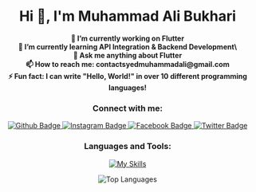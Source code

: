 <h1 align="center">Hi 👋, I'm Muhammad Ali Bukhari</h1>

<p align="center">
  <strong>🔭 I’m currently working on Flutter</strong><br>
  <strong>🌱 I’m currently learning API Integration & Backend Development\</strong><br>
  <strong>💬 Ask me anything about Flutter</strong><br>
  <strong>📫 How to reach me: contactsyedmuhammadali@gmail.com</strong><br>
  <strong>⚡ Fun fact: I can write "Hello, World!" in over 10 different programming languages!</strong>
</p>

<h3 align="center">Connect with me:</h3>
<p align="center">
  <a href="https://github.com/AliBukhariDev" target="_blank">
    <img src="https://img.shields.io/badge/Github-white?style=for-the-badge&logo=Github&logoColor=black" alt="Github Badge"/>
  </a>
  <a href="https://www.instagram.com/ali_bukhari5555/" target="_blank">
    <img src="https://img.shields.io/badge/Instagram-purple?style=for-the-badge&logo=instagram&logoColor=white" alt="Instagram Badge"/>
  </a>
  <a href="https://www.facebook.com/syedmuhammad.ali.56211497/" target="_blank">
    <img src="https://img.shields.io/badge/Facebook-blue?style=for-the-badge&logo=facebook&logoColor=white" alt="Facebook Badge"/>
  </a>
  <a href="https://x.com/IamAli_Bukhari" target="_blank">
    <img src="https://img.shields.io/badge/Twitter-blue?style=for-the-badge&logo=twitter&logoColor=white" alt="Twitter Badge"/>
  </a>
</p>

<h3 align="center">Languages and Tools:</h3>
<p align="center">
  <a href="https://skillicons.dev" target="_blank">
    <img src="https://skillicons.dev/icons?i=flutter,dart,firebase,github,leetcode,git,postman,figma,xd&perline=5" alt="My Skills"/>
  </a>
</p>
<p align="center">
  <img src="https://github-readme-stats.vercel.app/api/top-langs/?username=AliBukhariDev&theme=dark" alt="Top Languages"/>
</p>
